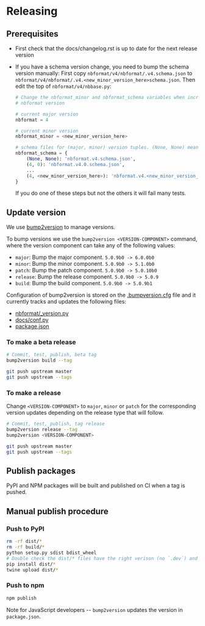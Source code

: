 # Releasing

## Prerequisites

- First check that the docs/changelog.rst is up to date for the next release version
- If you have a schema version change, you need to bump the schema version manually:
    First copy `nbformat/v4/nbformat/.v4.schema.json` to `nbformat/v4/nbformat/.v4.<new_minor_version_here>schema.json`.
    Then edit the top of `nbformat/v4/nbbase.py`:

    ```python
    # Change the nbformat_minor and nbformat_schema variables when incrementing the
    # nbformat version

    # current major version
    nbformat = 4

    # current minor version
    nbformat_minor = <new_minor_version_here>

    # schema files for (major, minor) version tuples. (None, None) means the current version
    nbformat_schema = {
        (None, None): 'nbformat.v4.schema.json',
        (4, 0): 'nbformat.v4.0.schema.json',
        ...
        (4, <new_minor_version_here>): 'nbformat.v4.<new_minor_version_here>.schema.json'
    }
    ```

    If you do one of these steps but not the others it will fail many tests.

## Update version

We use [bump2version](https://github.com/c4urself/bump2version) to manage versions.

To bump versions we use the `bump2version <VERSION-COMPONENT>` command, where the
version component can take any of the following values:

- `major`: Bump the major component. `5.0.9b0 -> 6.0.0b0`
- `minor`: Bump the minor component. `5.0.9b0 -> 5.1.0b0`
- `patch`: Bump the patch component. `5.0.9b0 -> 5.0.10b0`
- `release`: Bump the release component. `5.0.9b0 -> 5.0.9`
- `build`: Bump the build component. `5.0.9b0 -> 5.0.9b1`

Configuration of bump2version is stored on the [.bumpversion.cfg](https://github.com/jupyter/nbformat/blob/master/.bumpversion.cfg) file and it currently tracks and updates the following files:

- [nbformat/_version.py](https://github.com/jupyter/nbformat/blob/master/nbformat/_version.py)
- [docs/conf.py](https://github.com/jupyter/nbformat/blob/master/docs/conf.py)
- [package.json](https://github.com/jupyter/nbformat/blob/master/package.json)

### To make a beta release

```bash
# Commit, test, publish, beta tag
bump2version build --tag

git push upstream master
git push upstream --tags
```

### To make a release

Change `<VERSION-COMPONENT>` to `major`, `minor` or `patch` for the corresponding
version updates depending on the release type that will follow.

```bash
# Commit, test, publish, tag release
bump2version release --tag
bump2version <VERSION-COMPONENT>

git push upstream master
git push upstream --tags
```

## Publish packages

PyPI and NPM packages will be built and published on CI when a tag is pushed.

## Manual publish procedure

### Push to PyPI

```bash
rm -rf dist/*
rm -rf build/*
python setup.py sdist bdist_wheel
# Double check the dist/* files have the right verison (no `.dev`) and install the wheel to ensure it's good
pip install dist/*
twine upload dist/*
```

### Push to npm

```bash
npm publish
```

Note for JavaScript developers -- `bump2version` updates the version in `package.json`.
